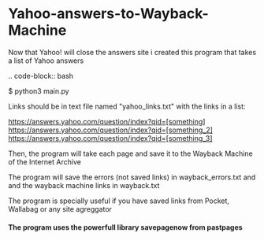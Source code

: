 # Yahoo-answers-to-Wayback-Machine



Now that Yahoo! will close the answers site i created this program that takes a list of Yahoo answers 

.. code-block:: bash

   $ python3 main.py

Links should be in text file named "yahoo_links.txt" with the links in a list:    
 
https://answers.yahoo.com/question/index?qid=[something]  
https://answers.yahoo.com/question/index?qid=[something_2]  
https://answers.yahoo.com/question/index?qid=[something_3] 
  
  
   
Then, the program will take each page and save it to the Wayback Machine of the Internet Archive

The program will save the errors (not saved links) in wayback_errors.txt and and the wayback machine links in wayback.txt
 
The program is specially useful if you have saved links from Pocket, Wallabag or any site agreggator
 
#### The program uses the powerfull library savepagenow from pastpages
